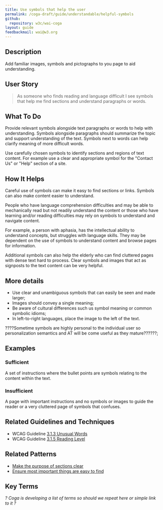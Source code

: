 ```yaml
---
title: Use symbols that help the user
permalink: /coga-draft/guide/understandable/helpful-symbols
github:
  repository: w3c/wai-coga
layout: guide
feedbackmail: wai@w3.org
---
```


## Description

Add familiar images, symbols and pictographs to you page to aid understanding.

## User Story

<blockquote class="pull">As someone who finds reading and language difficult I see symbols that help me find sections and understand paragraphs or words.</blockquote>

## What To Do

Provide relevant symbols alongside text paragraphs or words to help with understanding. Symbols alongside paragraphs should summarize the topic and support understanding of the text. Symbols next to words can help clarify meaning of more difficult words.

Use carefully chosen symbols to identify sections and regions of text content. For example use a clear and appropriate symbol for the "Contact Us" or "Help" section of a site.

## How It Helps

Careful use of symbols can make it easy to find sections or links. Symbols can also make content easier to understand.

People who have language comprehension difficulties and may be able to mechanically read but not readily understand the content or those who have learning and/or reading difficulties may rely on symbols to understand and navigate content.

For example, a person with aphasia, has the intellectual ability to understand concepts, but struggles with language skills. They may be dependent on the use of symbols to understand content and browse pages for information.

Additional symbols can also help the elderly who can find cluttered pages with dense text hard to process. Clear symbols and images that act as signposts to the text content can be very helpful.

## More details

- Use clear and unambiguous symbols that can easily be seen and made larger;
- Images should convey a single meaning;
- Be aware of cultural differences such us symbol meaning or common symbolic idioms;
- In left-to-right languages, place the image to the left of the text.

????Sometime symbols are highly personal to the individual user so personalization semantics and AT will be come useful as they mature??????;

## Examples

### Sufficient

A set of instructions where the bullet points are symbols relating to the content within the text.

### Insufficient

A page with important instructions and no symbols or images to guide the reader or a very cluttered page of symbols that confuses.

## Related Guidelines and Techniques

- WCAG Guideline [3.1.3 Unusual Words](https://www.w3.org/WAI/WCAG21/quickref/#unusual-words)
- WCAG Guideline [3.1.5 Reading Level](https://www.w3.org/WAI/WCAG21/quickref/#reading-level)

## Related Patterns

- [Make the purpose of sections clear](./clear-purpose)
- [Ensure most important things are easy to find](../findable/conspicuous-primary)

## Key Terms

_? Coga is developing a list of terms so should we repeat here or simple link to it ?_
